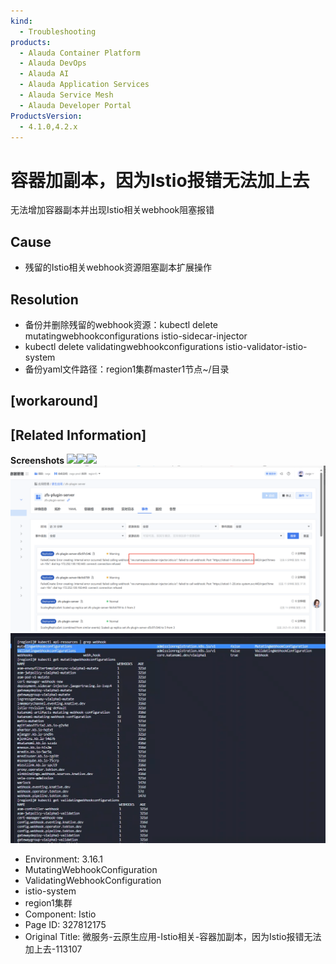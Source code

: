 ```yaml
---
kind:
  - Troubleshooting
products:
  - Alauda Container Platform
  - Alauda DevOps
  - Alauda AI
  - Alauda Application Services
  - Alauda Service Mesh
  - Alauda Developer Portal
ProductsVersion:
  - 4.1.0,4.2.x
---
```

<!-- A type of document that involves encountering a fault, diagnosing it, performing root cause analysis, and providing solutions. -->

# 容器加副本，因为Istio报错无法加上去

无法增加容器副本并出现Istio相关webhook阻塞报错

## Cause
- 残留的Istio相关webhook资源阻塞副本扩展操作

## Resolution
- 备份并删除残留的webhook资源：kubectl delete mutatingwebhookconfigurations istio-sidecar-injector
- kubectl delete validatingwebhookconfigurations istio-validator-istio-system
- 备份yaml文件路径：region1集群master1节点~/目录

## [workaround]

## [Related Information]
**Screenshots**
![](assets/wei-fu-wu-yun-yuan-sheng-ying-yong-istioxiang-guan-rong-qi-jia-fu-ben-yin-wei-is/1752649957_99781_6d60b1_%25E5%25BE%25AE%25E4%25BF%25A1%25E5%259B%25BE%25E7%2589%2587_20250716151227_8_1.png)![](assets/wei-fu-wu-yun-yuan-sheng-ying-yong-istioxiang-guan-rong-qi-jia-fu-ben-yin-wei-is/1752649957_99781_ff7427_%25E5%25BE%25AE%25E4%25BF%25A1%25E5%259B%25BE%25E7%2589%2587_20250716151222_6_1.png)![](assets/wei-fu-wu-yun-yuan-sheng-ying-yong-istioxiang-guan-rong-qi-jia-fu-ben-yin-wei-is/1752649957_99781_e5e5ec_%25E5%25BE%25AE%25E4%25BF%25A1%25E5%259B%25BE%25E7%2589%2587_20250716151224_7_1.png)
![](assets/wei-fu-wu-yun-yuan-sheng-ying-yong-istioxiang-guan-rong-qi-jia-fu-ben-yin-wei-is/mceclip0_1752652785535_t9l1o.png)
![](assets/wei-fu-wu-yun-yuan-sheng-ying-yong-istioxiang-guan-rong-qi-jia-fu-ben-yin-wei-is/mceclip1_1752653128939_o7ct8.png)
- Environment: 3.16.1
- MutatingWebhookConfiguration
- ValidatingWebhookConfiguration
- istio-system
- region1集群
- Component: Istio
- Page ID: 327812175
- Original Title: 微服务-云原生应用-Istio相关-容器加副本，因为Istio报错无法加上去-113107
